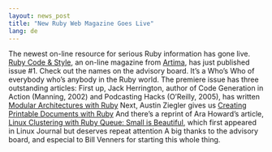 ```yaml
---
layout: news_post
title: "New Ruby Web Magazine Goes Live"
lang: de
---
```


The newest on-line resource for serious Ruby information has gone live.
[Ruby Code &amp; Style][1], an on-line magazine from [Artima][2], has
just published issue #1. Check out the names on the advisory board. It’s
a Who’s Who of everybody who’s anybody in the Ruby world. The premiere
issue has three outstanding articles: First up, Jack Herrington, author
of Code Generation in Action (Manning, 2002) and Podcasting Hacks
(O’Reilly, 2005), has written [Modular Architectures with Ruby][3] Next,
Austin Ziegler gives us [Creating Printable Documents with Ruby][4] And
there’s a reprint of Ara Howard’s article, [Linux Clustering with Ruby
Queue: Small is Beautiful][5], which first appeared in Linux Journal but
deserves repeat attention A big thanks to the advisory board, and
especial to Bill Venners for starting this whole thing.



[1]: http://www.artima.com/rubycs/index.html 
[2]: http://www.artima.com 
[3]: http://www.artima.com/rubycs/articles/modular_apis_with_ruby.html 
[4]: http://www.artima.com/rubycs/articles/pdf_writer.html 
[5]: http://www.artima.com/rubycs/articles/rubyqueue.html 
